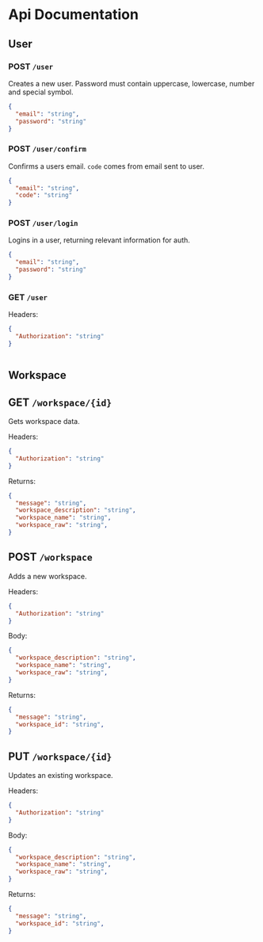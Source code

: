 # Api Documentation

## User

### POST `/user`

Creates a new user. Password must contain uppercase, lowercase, number and special symbol.

```json
{
  "email": "string",
  "password": "string"
}
```

### POST `/user/confirm`

Confirms a users email. `code` comes from email sent to user.

```json
{
  "email": "string",
  "code": "string"
}
```

### POST `/user/login`

Logins in a user, returning relevant information for auth.

```json
{
  "email": "string",
  "password": "string"
}
```

### GET `/user`

Headers:

```json
{
  "Authorization": "string"
}
```

```body
```

## Workspace

## GET `/workspace/{id}`

Gets workspace data.

Headers:

```json
{
  "Authorization": "string"
}
```

Returns:

```json
{
  "message": "string",
  "workspace_description": "string",
  "workspace_name": "string",
  "workspace_raw": "string",
}
```

## POST `/workspace`

Adds a new workspace.

Headers:

```json
{
  "Authorization": "string"
}
```

Body:

```json
{
  "workspace_description": "string",
  "workspace_name": "string",
  "workspace_raw": "string",
}
```

Returns:

```json
{
  "message": "string",
  "workspace_id": "string",
}
```

## PUT `/workspace/{id}`

Updates an existing workspace.

Headers:

```json
{
  "Authorization": "string"
}
```

Body:

```json
{
  "workspace_description": "string",
  "workspace_name": "string",
  "workspace_raw": "string",
}
```

Returns:

```json
{
  "message": "string",
  "workspace_id": "string",
}
```